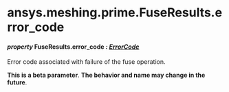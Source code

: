 <a id="ansys-meshing-prime-fuseresults-error-code"></a>

# ansys.meshing.prime.FuseResults.error_code

<a id="ansys.meshing.prime.FuseResults.error_code"></a>

#### *property* FuseResults.error_code *: [ErrorCode](ansys.meshing.prime.ErrorCode.md#ansys.meshing.prime.ErrorCode)*

Error code associated with failure of the fuse operation.

**This is a beta parameter**. **The behavior and name may change in the future**.

<!-- !! processed by numpydoc !! -->
